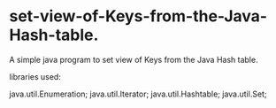 # set-view-of-Keys-from-the-Java-Hash-table.
A simple java program to set view of Keys from the Java Hash table.

libraries used:

java.util.Enumeration;
java.util.Iterator;
java.util.Hashtable;
java.util.Set;
